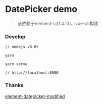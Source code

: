 # DatePicker demo

> 该依赖于element-ui(1.4.13)、vue-cli构建

### Develop

```
// nodejs v8.0+

yarn

yarn serve

// http://localhost:8080

```

### Thanks

[element-datepicker-modified](https://github.com/wumengqiang/element-datepicker-modified.git)
